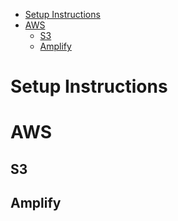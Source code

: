 - [Setup Instructions](#setup-instructions)
- [AWS](#aws)
  - [S3](#s3)
  - [Amplify](#amplify)

# Setup Instructions

# AWS

## S3

## Amplify
